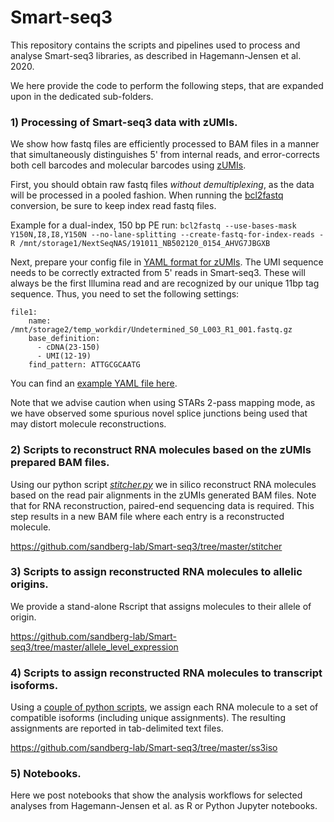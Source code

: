 # Smart-seq3

This repository contains the scripts and pipelines used to process and analyse Smart-seq3 libraries, as described in Hagemann-Jensen et al. 2020. 

We here provide the code to perform the following steps, that are expanded upon in the dedicated sub-folders.

### 1) Processing of Smart-seq3 data with zUMIs. 
We show how fastq files are efficiently processed to BAM files in a manner that simultaneously distinguishes 5' from internal reads, and error-corrects both cell barcodes and molecular barcodes using [zUMIs](https://github.com/sdparekh/zUMIs).

First, you should obtain raw fastq files *without demultiplexing*, as the data will be processed in a pooled fashion. When running the [bcl2fastq](https://support.illumina.com/sequencing/sequencing_software/bcl2fastq-conversion-software.html) conversion, be sure to keep index read fastq files.

Example for a dual-index, 150 bp PE run: 
`bcl2fastq --use-bases-mask Y150N,I8,I8,Y150N --no-lane-splitting --create-fastq-for-index-reads -R /mnt/storage1/NextSeqNAS/191011_NB502120_0154_AHVG7JBGXB`

Next, prepare your config file in [YAML format for zUMIs](https://github.com/sdparekh/zUMIs/wiki/Usage#setup-using-the-yaml-config-file). The UMI sequence needs to be correctly extracted from 5' reads in Smart-seq3. These will always be the first Illumina read and are recognized by our unique 11bp tag sequence. Thus, you need to set the following settings:

```
file1:
    name: /mnt/storage2/temp_workdir/Undetermined_S0_L003_R1_001.fastq.gz
    base_definition:
      - cDNA(23-150)
      - UMI(12-19)
    find_pattern: ATTGCGCAATG
```

You can find an [example YAML file here](https://github.com/sandberg-lab/Smart-seq3/blob/master/allele_level_expression/mouse_cross.yaml).

Note that we advise caution when using STARs 2-pass mapping mode, as we have observed some spurious novel splice junctions being used that may distort molecule reconstructions.

### 2) Scripts to reconstruct RNA molecules based on the zUMIs prepared BAM files.
Using our python script [*stitcher.py*](https://github.com/sandberg-lab/Smart-seq3/tree/master/stitcher) we in silico reconstruct RNA molecules based on the read pair alignments in the zUMIs generated BAM files. Note that for RNA reconstruction, paired-end sequencing data is required. This step results in a new BAM file where each entry is a reconstructed molecule.

https://github.com/sandberg-lab/Smart-seq3/tree/master/stitcher

### 3) Scripts to assign reconstructed RNA molecules to allelic origins.
We provide a stand-alone Rscript that assigns molecules to their allele of origin.

https://github.com/sandberg-lab/Smart-seq3/tree/master/allele_level_expression

### 4) Scripts to assign reconstructed RNA molecules to transcript isoforms.
Using a [couple of python scripts](https://github.com/sandberg-lab/Smart-seq3/tree/master/ss3iso), we assign each RNA molecule to a set of compatible isoforms (including unique assignments). The resulting assignments are reported in tab-delimited text files.

https://github.com/sandberg-lab/Smart-seq3/tree/master/ss3iso

### 5) Notebooks.
Here we post notebooks that show the analysis workflows for selected analyses from Hagemann-Jensen et al. as R or Python Jupyter notebooks.

